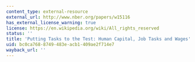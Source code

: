```yaml
---
content_type: external-resource
external_url: http://www.nber.org/papers/w15116
has_external_license_warning: true
license: https://en.wikipedia.org/wiki/All_rights_reserved
status: ''
title: 'Putting Tasks to the Test: Human Capital, Job Tasks and Wages'
uid: bc0ca768-8749-483e-acb1-409ae2f714e7
wayback_url: ''
---
```

